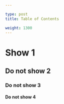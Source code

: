 ```yaml
---

type: post
title: Table of Contents

weight: 1300
---
```


 
# Show 1

## Do not show 2

### Do not show 3

#### Do not show 4